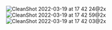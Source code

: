 ![CleanShot 2022-03-19 at 17 42 24@2x](https://user-images.githubusercontent.com/49156359/159119759-3c6657d2-ae43-4ee3-908c-764dd38df323.png)
![CleanShot 2022-03-19 at 17 42 59@2x](https://user-images.githubusercontent.com/49156359/159119765-452e6a98-b88a-49a3-a0df-9dea764650a7.png)
![CleanShot 2022-03-19 at 17 42 03@2x](https://user-images.githubusercontent.com/49156359/159119766-98bfa861-5bf2-48f2-b637-56088dfdc618.png)
